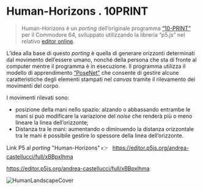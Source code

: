 # Human-Horizons . 10PRINT

> Human-Horizons è un _porting_ dell’originale programma [“10-PRINT”](https://10print.org/) per il Commodore 64, sviluppato utilizzando la libreria “p5.js” nel relativo [editor online](https://editor.p5js.org/). 

L’idea alla base di questo _porting_ è quella di generare orizzonti determinati dal movimento dell’essere umano, nonché della persona che sta di fronte al computer mentre il programma è in esecuzione. Il programma utilizza il modello di apprendimento [“PoseNet”](https://learn.ml5js.org/#/reference/posenet) che consente di gestire alcune caratteristiche degli elementi stampati nel _canvas_ tramite il rilevamento dei movimenti del corpo.

I movimenti rilevati sono:
* posizione della mani nello spazio: alzando o abbassando entrambe le mani si può modificare la variazione del _noise_ che renderà più o meno lineare la linea dell’orizzonte;
* Distanza tra le mani: aumentando o diminuendo la distanza orizzontale tra le mani è possibile gestire lo spessore della linea dell’orizzonte.

Link P5 al _porting_ "Human-Horizons" 👉 &nbsp; https://editor.p5js.org/andrea-castellucci/full/xBBpxlhma



https://editor.p5js.org/andrea-castellucci/full/xBBpxlhma

![HumanLandscapeCover](https://user-images.githubusercontent.com/75098849/122670909-9ba4dc00-d1c4-11eb-8e70-be90b05dab8a.jpg)

